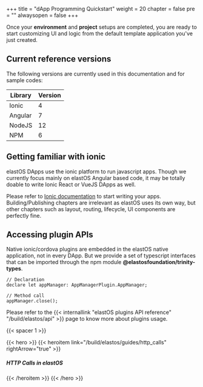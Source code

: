 +++
title = "dApp Programming Quickstart"
weight = 20
chapter = false
pre = ""
alwaysopen = false
+++

Once your **environment** and **project** setups are completed, you are ready to start customizing UI and logic from the default template application you've just created.

## Current reference versions

The following versions are currently used in this documentation and for sample codes:

| Library | Version |
| ------- | ------- |
| Ionic | 4 |
| Angular | 7 |
| NodeJS | 12 |
| NPM | 6 |

## Getting familiar with ionic

elastOS DApps use the ionic platform to run javascript apps. Though we currently focus mainly on elastOS Angular based code, it may be totally doable to write Ionic React or VueJS DApps as well.

Please refer to [Ionic documentation](https://ionicframework.com/docs) to start writing your apps. Building/Publishing chapters are irrelevant as elastOS uses its own way, but other chapters such as layout, routing, lifecycle, UI components are perfectly fine. 

## Accessing plugin APIs

Native ionic/cordova plugins are embedded in the elastOS native application, not in every DApp. But we provide a set of typescript interfaces that can be imported through the npm module **@elastosfoundation/trinity-types**.

    // Declaration
    declare let appManager: AppManagerPlugin.AppManager;

    // Method call
    appManager.close();

Please refer to the {{< internallink "elastOS plugins API reference" "/build/elastos/api" >}} page to know more about plugins usage.


{{< spacer 1 >}}

{{< hero >}}
    {{< heroitem link="/build/elastos/guides/http_calls" rightArrow="true" >}}
        <h5>HTTP Calls in elastOS</h5>
    {{< /heroitem >}}
{{< /hero >}}
